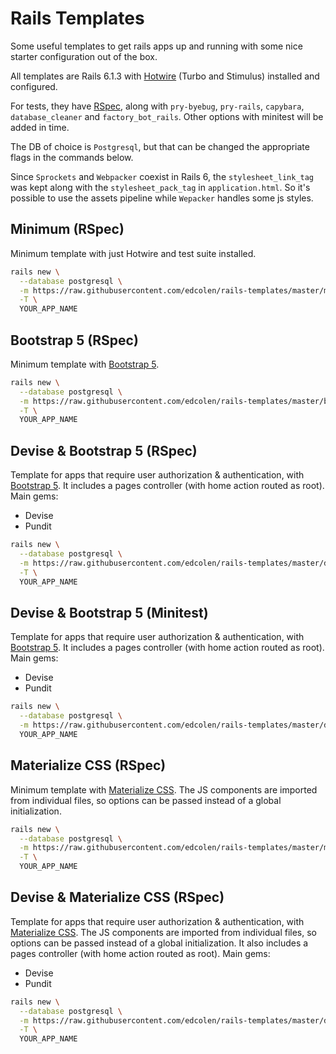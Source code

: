 # Rails Templates

Some useful templates to get rails apps up and running with some nice starter configuration out of the box.

All templates are Rails 6.1.3 with [Hotwire](https://hotwire.dev/) (Turbo and Stimulus) installed and configured.

For tests, they have [RSpec](https://rspec.info/), along with `pry-byebug`, `pry-rails`, `capybara`, `database_cleaner` and `factory_bot_rails`. Other options with minitest will be added in time.

The DB of choice is `Postgresql`, but that can be changed the appropriate flags in the commands below.

Since `Sprockets` and `Webpacker` coexist in Rails 6, the `stylesheet_link_tag` was kept along with the `stylesheet_pack_tag` in `application.html`. So it's possible to use the assets pipeline while `Wepacker` handles some js styles.

## Minimum (RSpec)
Minimum template with just Hotwire and test suite installed.

```bash
rails new \
  --database postgresql \
  -m https://raw.githubusercontent.com/edcolen/rails-templates/master/minimum.rb \
  -T \
  YOUR_APP_NAME
```

## Bootstrap 5 (RSpec)
Minimum template with [Bootstrap 5](https://getbootstrap.com/docs/5.0/getting-started/introduction/).

```bash
rails new \
  --database postgresql \
  -m https://raw.githubusercontent.com/edcolen/rails-templates/master/bootstrap5.rb \
  -T \
  YOUR_APP_NAME
```

## Devise & Bootstrap 5 (RSpec)
Template for apps that require user authorization & authentication, with [Bootstrap 5](https://getbootstrap.com/docs/5.0/getting-started/introduction/). It includes a pages controller (with home action routed as root).
Main gems:
- Devise
- Pundit

```bash
rails new \
  --database postgresql \
  -m https://raw.githubusercontent.com/edcolen/rails-templates/master/devise-bootstrap5.rb \
  -T \
  YOUR_APP_NAME
```

## Devise & Bootstrap 5 (Minitest)
Template for apps that require user authorization & authentication, with [Bootstrap 5](https://getbootstrap.com/docs/5.0/getting-started/introduction/). It includes a pages controller (with home action routed as root).
Main gems:
- Devise
- Pundit

```bash
rails new \
  --database postgresql \
  -m https://raw.githubusercontent.com/edcolen/rails-templates/master/devise-bootstrap5-minitest.rb \
  YOUR_APP_NAME
```

## Materialize CSS (RSpec)
Minimum template with [Materialize CSS](https://materializecss.com/).
The JS components are imported from individual files, so options can be passed instead of a global initialization.

```bash
rails new \
  --database postgresql \
  -m https://raw.githubusercontent.com/edcolen/rails-templates/master/materialize.rb \
  -T \
  YOUR_APP_NAME
```

## Devise & Materialize CSS (RSpec)
Template for apps that require user authorization & authentication, with [Materialize CSS](https://materializecss.com/).
The JS components are imported from individual files, so options can be passed instead of a global initialization. It also includes a pages controller (with home action routed as root).
Main gems:
- Devise
- Pundit

```bash
rails new \
  --database postgresql \
  -m https://raw.githubusercontent.com/edcolen/rails-templates/master/devise-materialize.rb \
  -T \
  YOUR_APP_NAME
```
